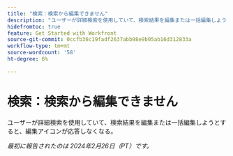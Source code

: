 ```yaml
---
title: "検索：検索から編集できません"
description: "ユーザーが詳細検索を使用していて、検索結果を編集または一括編集しようとすると、編集アイコンが応答しなくなります。"
hidefromtoc: true
feature: Get Started with Workfront
source-git-commit: 0ccfb36c19fadf2637abb98e9b05ab16d312833a
workflow-type: tm+mt
source-wordcount: '58'
ht-degree: 6%

---
```



# 検索：検索から編集できません

ユーザーが詳細検索を使用していて、検索結果を編集または一括編集しようとすると、編集アイコンが応答しなくなる。

_最初に報告されたのは 2024年2月26日（PT）です。_
